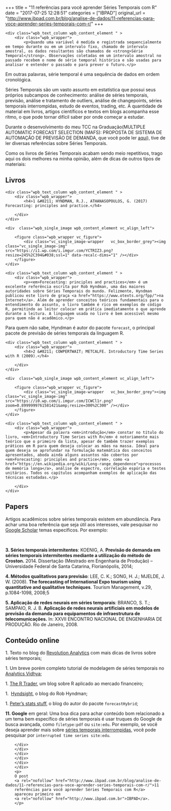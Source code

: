 +++
title = "11 referências para você aprender Séries Temporais com R"
date = "2017-07-25 12:28:51"
categories = ["IBPAD"]
original_url = "http://www.ibpad.com.br/blog/analise-de-dados/11-referencias-para-voce-aprender-series-temporais-com-r/"
+++

    <div class="wpb_text_column wpb_content_element " >
        <div class="wpb_wrapper">
            <p>Quando uma variável é medida e registrada sequencialmente em tempo durante ou em um intervalo fixo, chamado de intervalo amostral, os dados resultantes são chamados de <strong>Série Temporal</strong>. Observações coletadas em um intervalo amostral no passado recebem o nome de série temporal histórica e são usadas para analisar e entender o passado e para prever o futuro.</p>

<p>
Em outras palavras, série temporal é uma sequência de dados em ordem
cronológica.
</p>
<p>
Séries Temporais são um vasto assunto em estatística que possui seus
próprios subcampos de conhecimento: análise de séries temporais,
previsão, análise e tratamento de outliers, análise de changepoints,
séries temporais interrompidas, estudo de eventos, trading, etc. A
quantidade de material em livros, artigos científicos e textos em blogs
acompanha esse ritmo, o que pode tornar difícil saber por onde começar a
estudar.
</p>
<p>
Durante o desenvolvimento do meu TCC na Graduação(MULTIPLE AUTOMATIC
FORECAST SELECTION (MAFS): PROPOSTA DE SISTEMA DE AUTOMAÇÃO DE PREVISÃO
DE DEMANDA, que você pode ler
<a href="https://www.scribd.com/document/336226569/TCC-Sillas-MULTIPLE-AUTOMATIC-FORECAST-SELECTION-MAFS-PROPOSTA-DE-SISTEMA-DE-AUTOMACAO-DE-PREVISAO-DE-DEMANDA" target="_blank" rel="noopener">aqui</a>),
tive de ler diversas referências sobre Séries Temporais.
</p>
<p>
Como os livros de Séries Temporais acabam sendo meio repetitivos, trago
aqui os dois melhores na minha opinião, além de dicas de outros tipos de
materiais:
</p>
<h2>
Livros
</h2>
        </div>
    </div>

    <div class="wpb_text_column wpb_content_element " >
        <div class="wpb_wrapper">
            <h4>1 &#8211; HYNDMAN, R.J., ATHANASOPOULOS, G. (2017) Forecasting: principles and practice.</h4>

        </div>
    </div>

    <div  class="wpb_single_image wpb_content_element vc_align_left">
        
        <figure class="wpb_wrapper vc_figure">
            <div class="vc_single_image-wrapper   vc_box_border_grey"><img class="vc_single_image-img"  src="https://i1.wp.com/i.imgur.com/YCTRIZ3.png?resize=245%2C394&#038;ssl=1" data-recalc-dims="1" /></div>
        </figure>
    </div>

    <div class="wpb_text_column wpb_content_element " >
        <div class="wpb_wrapper">
            <p><em>Forecasting: principles and practices</em> é um excelente referência escrita por Rob Hyndman, uma das maiores autoridades sobre Séries Temporais do mundo. Felizmente, Hyndman publicou este livro de graça <a href="https://www.otexts.org/fpp/">na Internet</a>. Além de aprender conceitos teóricos fundamentais para o entendimento do assunto, o livro também é rico em exemplos de código R, permitindo ao leitor colocar em prática imediatamente o que aprende durante a leitura. A linguagem usada no livro é bem acessível mesmo para quem não é acadêmico.</p>

<p>
Para quem não sabe, Hyndman é autor do pacote <code>forecast</code>, o
principal pacote de previsão de séries temporais da linguagem R.
</p>
        </div>
    </div>

    <div class="wpb_text_column wpb_content_element " >
        <div class="wpb_wrapper">
            <h4>2 &#8211; COWPERTWAIT; METCALFE. Introductory Time Series with R (2009).</h4>

        </div>
    </div>

    <div  class="wpb_single_image wpb_content_element vc_align_left">
        
        <figure class="wpb_wrapper vc_figure">
            <div class="vc_single_image-wrapper   vc_box_border_grey"><img class="vc_single_image-img"  src="https://i0.wp.com/i.imgur.com/ICWCl1r.png?zoom=0.8999999761581421&amp;resize=300%2C300" /></div>
        </figure>
    </div>

    <div class="wpb_text_column wpb_content_element " >
        <div class="wpb_wrapper">
            <p>Apesar da palavra <em>introdução</em> constar no título do livro, <em>Introductory Time Series with R</em> é notoriamente mais teórico que o primeiro da lista, apesar de também trazer exemplos práticos em R para quem deseja colocar as mãos na massa. Ideal para quem deseja se aprofundar na formulação matemática dos conceitos apresentados, aboda ainda alguns assuntos não cobertos por <em>Forecasting: principles and practice</em>, como <a href="https://en.wikipedia.org/wiki/Long-range_dependence">processos de memória longa</a>, análise de espectro, correlação espúria e testes unitários. Todos os capítulos acompanham exemplos de aplicação das técnicas estudadas.</p>

        </div>
    </div>

<div class="vc_row wpb_row vc_row-fluid">
<div class="wpb_column vc_column_container vc_col-sm-12">
<div class="vc_column-inner ">
<div class="wpb_wrapper">
    <div class="wpb_text_column wpb_content_element " >
        <div class="wpb_wrapper">
            <h2>Papers</h2>

<p>
Artigos acadêmicos sobre séries temporais existem em abundância. Para
achar uma boa referência que seja útil aos interesses, vale pesquisar no
<a href="http://scholar.google.com/">Google Scholar</a> temas
específicos. Por exemplo:
</p>
<p>
 
</p>
<p>
<strong>3. Séries temporais intermitentes</strong>: KOENIG, A.
<strong>Previsão de demanda em séries temporais intermitentes mediante a
utilização do método de Croston.</strong> 2014. Dissertação (Mestrado em
Engenharia de Produção) – Universidade Federal de Santa Catarina,
Florianópolis, 2014;
</p>
<p>
<strong>4. Métodos qualitativos para previsão</strong>: LEE, C. K.;
SONG, H. J.; MJELDE, J. W. (2008). <strong>The forecasting of
International Expo tourism using quantitative and qualitative
techniques</strong>. Tourism Management, v.29, p.1084-1098, 2008;5
</p>
<p>
<strong>5. Aplicação de redes neurais em séries temporais</strong>:
BRANCO, S. T.; SAMPAIO, R. J. B. <strong>Aplicação de redes neurais
artificiais em modelos de previsão da demanda para equipamentos de
infraestrutura de telecomunicações.</strong> In: XXVII ENCONTRO NACIONAL
DE ENGENHARIA DE PRODUÇÃO. Rio de Janeiro, 2008.
</p>
<h2>
Conteúdo online
</h2>
<p>
1.  Texto no blog do
    <a href="http://blog.revolutionanalytics.com/2013/06/learning-time-series-with-r.html">Revolution
    Analytics</a> com mais dicas de livros sobre séries temporais;
    </p>
    <p>
    1.  Um breve porém completo tutorial de modelagem de séries
        temporais no
        <a href="https://www.analyticsvidhya.com/blog/2015/12/complete-tutorial-time-series-modeling/">Analytics
        Vidhya</a>;
        </p>
        <p>
        1.  <a href="http://www.thertrader.com/">The R Trader</a>, um
            blog sobre R aplicado ao mercado financeiro;
            </p>
            <p>
            1.   <a href="https://robjhyndman.com/hyndsight/">Hyndsight</a>,
                o blog do Rob Hyndman;
                </p>
                <p>
                1.  <a href="http://ellisp.github.io/">Peter’s stats
                    stuff</a>, o blog do autor do pacote
                    <code>forecastHybrid</code>;
                    </p>
                    <p>
                    <strong>11. Google</strong> em geral: Uma boa dica
                    para achar conteúdo bom relacionado a um tema bem
                    específico de séries temporais é usar truques do
                    Google de busca avançada, como
                    <code>filetype:pdf</code> ou <code>site:edu</code>.
                    Por exemplo, se você deseja aprender mais sobre
                    <a href="https://en.wikipedia.org/wiki/Interrupted_time_series">séries
                    temporais interrompidas</a>, você pode pesquisar por
                    <code>interrupted time series site:edu</code>.
                    </p>

        </div>
        </div>
        </div>
        </div>
        </div>
        </div>
        <p>
        O post
        <a rel="nofollow" href="http://www.ibpad.com.br/blog/analise-de-dados/11-referencias-para-voce-aprender-series-temporais-com-r/">11
        referências para você aprender Séries Temporais com R</a>
        apareceu primeiro em
        <a rel="nofollow" href="http://www.ibpad.com.br">IBPAD</a>.
        </p>

